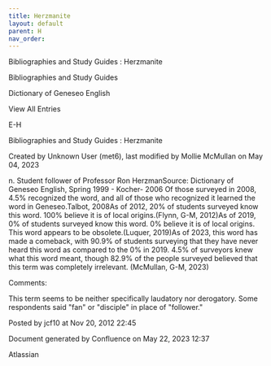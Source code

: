 ```yaml
---
title: Herzmanite
layout: default
parent: H
nav_order:
---
```


Bibliographies and Study Guides : Herzmanite

Bibliographies and Study Guides

Dictionary of Geneseo English

View All Entries

E-H

Bibliographies and Study Guides : Herzmanite

Created by  Unknown User (met6), last modified by  Mollie McMullan on May 04, 2023

n. Student follower of Professor Ron HerzmanSource: Dictionary of Geneseo English, Spring 1999 - Kocher- 2006 Of those surveyed in 2008, 4.5% recognized the word, and all of those who recognized it learned the word in Geneseo.Talbot, 2008As of 2012, 20% of students surveyed know this word. 100% believe it is of local origins.(Flynn, G-M, 2012)As of 2019, 0% of students surveyed know this word. 0% believe it is of local origins. This word appears to be obsolete.(Luquer, 2019)As of 2023, this word has made a comeback, with 90.9% of students surveying that they have never heard this word as compared to the 0% in 2019. 4.5% of surveyors knew what this word meant, though 82.9% of the people surveyed believed that this term was completely irrelevant. (McMullan, G-M, 2023)

Comments:

This term seems to be neither specifically laudatory nor derogatory. Some respondents said &quot;fan&quot; or &quot;disciple&quot; in place of &quot;follower.&quot;

Posted by jcf10 at Nov 20, 2012 22:45

Document generated by Confluence on May 22, 2023 12:37

Atlassian
